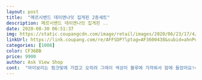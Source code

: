 ```yaml
---
layout: post 
title:  "메르시밴드 데이앤나잇 집게핀 2종세트" 
description: 메르시밴드 데이앤나잇 집게핀 ..
date: 2020-08-30 06:51:37 
img: https://static.coupangcdn.com/image/retail/images/2020/06/23/17/4/ccfb05d6-4b92-4387-ae2b-69c5239c92ef.jpg 
linkUrl: https://link.coupang.com/re/AFFSDP?lptag=AF3600438&subid=ahnPublicAsk&pageKey=1745182547&itemId=2971595048&vendorItemId=70960006884&traceid=V0-113-32bebf9ab2997b43 
categories: [1008] 
color: CF36BB 
price: 9900 
author: Ask View Shop 
cont:  "아이보리는 핑크빛에 가깝고 오히려 그레이 색상이 블루에 가까워서 맘에 들었어요!<br/>예뻐요! 머리숱 많지 않고 단발인데 잘 고정되요<br/>조금 비싼 가격은 있지만 쿠팡배송받고 싶어서 주문했어요!<br/>착한가격에  색상도이쁘고  맘에들어요<br/>" 
---
```

